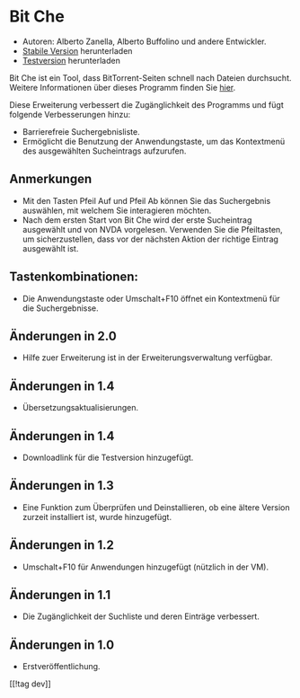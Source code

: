 # Bit Che #
*	 Autoren: Alberto Zanella, Alberto Buffolino und andere Entwickler.
*	 [Stabile Version][1] herunterladen
*	 [Testversion][3] herunterladen

Bit Che ist ein Tool, dass BitTorrent-Seiten schnell nach Dateien
durchsucht. Weitere Informationen über dieses Programm finden Sie [hier][2].

Diese Erweiterung verbessert die Zugänglichkeit des Programms und fügt
folgende Verbesserungen hinzu:

- Barrierefreie Suchergebnisliste.
- Ermöglicht die Benutzung der Anwendungstaste, um das Kontextmenü des
ausgewählten Sucheintrags aufzurufen.



## Anmerkungen ##
*	 Mit den Tasten Pfeil Auf und Pfeil Ab können Sie das Suchergebnis
   auswählen, mit welchem Sie interagieren möchten.
*	 Nach dem ersten Start von Bit Che wird der erste Sucheintrag ausgewählt
   und von NVDA vorgelesen. Verwenden Sie die Pfeiltasten, um
   sicherzustellen, dass vor der nächsten Aktion der richtige Eintrag
   ausgewählt ist.


## Tastenkombinationen: ##
*	Die Anwendungstaste oder Umschalt+F10 öffnet ein Kontextmenü für die
  Suchergebnisse.


## Änderungen in 2.0 ##
* Hilfe zuer Erweiterung ist in der Erweiterungsverwaltung verfügbar.

## Änderungen in 1.4 ##
* Übersetzungsaktualisierungen.

## Änderungen in 1.4 ##
*	 Downloadlink für die Testversion hinzugefügt.

## Änderungen in 1.3 ##
*	 Eine Funktion zum Überprüfen und Deinstallieren, ob eine ältere Version
   zurzeit installiert ist, wurde hinzugefügt.

## Änderungen in 1.2 ##
*	 Umschalt+F10 für Anwendungen hinzugefügt (nützlich in der VM).

## Änderungen in 1.1 ##
*	 Die Zugänglichkeit der Suchliste und deren Einträge verbessert.

## Änderungen in 1.0 ##
*	 Erstveröffentlichung.

[[!tag dev]]

[1]: http://addons.nvda-project.org/files/get.php?file=bc

[2]: http://www.convivea.com

[3]: http://addons.nvda-project.org/files/get.php?file=bc-dev
